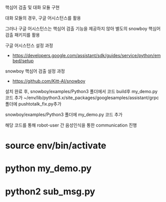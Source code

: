 핵심어 검출 및 대화 모듈 구현

대화 모듈의 경우, 구글 어시스턴스를 활용

그러나 구글 어시스턴스는 핵심어 검출 기능을 제공하지 않아 별도의 snowboy 핵심어 검출 패키지를 활용

구글 어시스턴스 설정 과정
- https://developers.google.com/assistant/sdk/guides/service/python/embed/setup

snowboy 핵심어 검출 설정 과정
- https://github.com/Kitt-AI/snowboy

설치 완료 후, snowboy/examples/Python3 폴더에서 코드 build후 my_demo.py 코드 추가
~/env/lib/python3.x/site_packages/googlesamples/assistant/grpc 폴더에 pushtotalk_fix.py추가

snowboy/examples/Python3 폴더에 my_demo.py 코드 추가

해당 코드를 통해 robot-user 간 음성인식을 통한 communication 진행


# source env/bin/activate
# python my_demo.py
# python2 sub_msg.py



